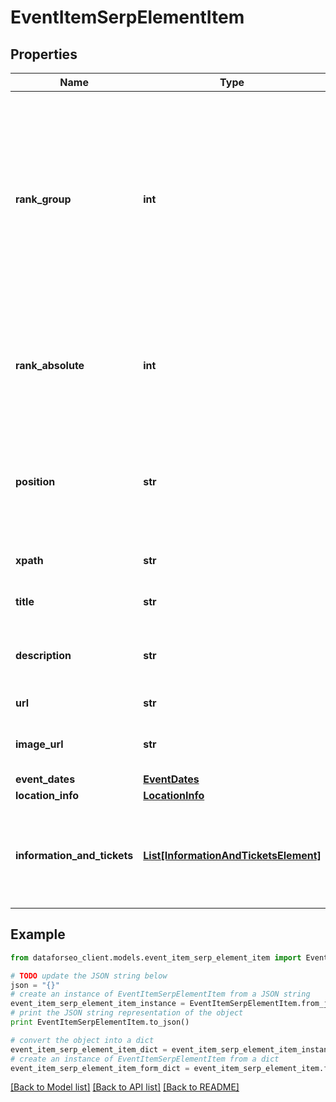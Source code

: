 # EventItemSerpElementItem


## Properties

Name | Type | Description | Notes
------------ | ------------- | ------------- | -------------
**rank_group** | **int** | group rank in SERP position within a group of elements with identical type values positions of elements with different type values are omitted from rank_group | [optional] 
**rank_absolute** | **int** | absolute rank in SERP absolute position among all the elements in SERP | [optional] 
**position** | **str** | the alignment of the element in SERP can take the following values: left, right | [optional] 
**xpath** | **str** | the XPath of the element | [optional] 
**title** | **str** | title of the result in SERP | [optional] 
**description** | **str** | description of the results element in SERP | [optional] 
**url** | **str** | relevant URL | [optional] 
**image_url** | **str** | URL of the image featured in the element | [optional] 
**event_dates** | [**EventDates**](EventDates.md) |  | [optional] 
**location_info** | [**LocationInfo**](LocationInfo.md) |  | [optional] 
**information_and_tickets** | [**List[InformationAndTicketsElement]**](InformationAndTicketsElement.md) | additional information and ticket purchase options if there is none, equals null | [optional] 

## Example

```python
from dataforseo_client.models.event_item_serp_element_item import EventItemSerpElementItem

# TODO update the JSON string below
json = "{}"
# create an instance of EventItemSerpElementItem from a JSON string
event_item_serp_element_item_instance = EventItemSerpElementItem.from_json(json)
# print the JSON string representation of the object
print EventItemSerpElementItem.to_json()

# convert the object into a dict
event_item_serp_element_item_dict = event_item_serp_element_item_instance.to_dict()
# create an instance of EventItemSerpElementItem from a dict
event_item_serp_element_item_form_dict = event_item_serp_element_item.from_dict(event_item_serp_element_item_dict)
```
[[Back to Model list]](../README.md#documentation-for-models) [[Back to API list]](../README.md#documentation-for-api-endpoints) [[Back to README]](../README.md)


